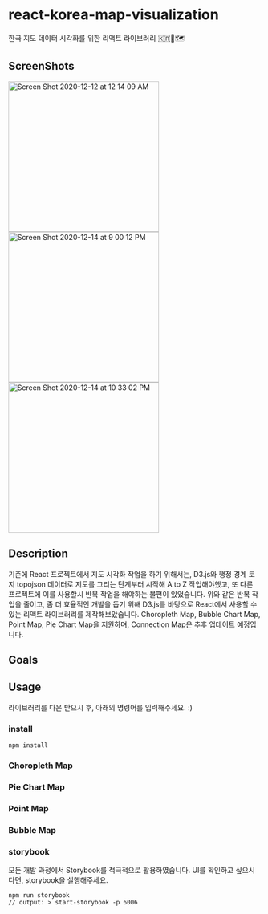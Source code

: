 # react-korea-map-visualization
한국 지도 데이터 시각화를 위한 리액트 라이브러리 🇰🇷📍🗺

## ScreenShots
<div>
<img width="300" height="300" alt="Screen Shot 2020-12-12 at 12 14 09 AM" src="https://user-images.githubusercontent.com/44253680/102086887-1d096380-3e5c-11eb-8b0c-fdc72f28fee1.png">
<img width="300" height="300" alt="Screen Shot 2020-12-14 at 9 00 12 PM" src="https://user-images.githubusercontent.com/44253680/102086763-f0ede280-3e5b-11eb-94fb-d209435c2544.png">
<img width="300" height="300" alt="Screen Shot 2020-12-14 at 10 33 02 PM" src="https://user-images.githubusercontent.com/44253680/102087082-5fcb3b80-3e5c-11eb-8898-29b2b9ba28c3.png">
</div>

## Description
기존에 React 프로젝트에서 지도 시각화 작업을 하기 위해서는, D3.js와 행정 경계 토지 topojson 데이터로 지도를 그리는 단계부터 시작해 A to Z 작업해야했고, 또 다른 프로젝트에 이를 사용할시 반복 작업을 해야하는 불편이 있었습니다.
위와 같은 반복 작업을 줄이고, 좀 더 효율적인 개발을 돕기 위해 D3.js를 바탕으로 React에서 사용할 수 있는 리액트 라이브러리를 제작해보았습니다.
Choropleth Map, Bubble Chart Map, Point Map, Pie Chart Map을 지원하며, Connection Map은 추후 업데이트 예정입니다.

## Goals



## Usage <a id="usage"></a>
라이브러리를 다운 받으시 후, 아래의 명령어를 입력해주세요. :)
### install <a id="install"></a>
 ```
 npm install
 ``` 
### Choropleth Map <a id="choroplethMap"></a>
### Pie Chart Map <a id="pieChartMap"></a>
### Point Map <a id="pointMap"></a>
### Bubble Map <a id="bubblehMap"></a>

### storybook <a id="storybook"></a>
모든 개발 과정에서 Storybook를 적극적으로 활용하였습니다. UI를 확인하고 싶으시다면, storybook을 실행해주세요.
 ```
 npm run storybook
 // output: > start-storybook -p 6006
 ``` 
